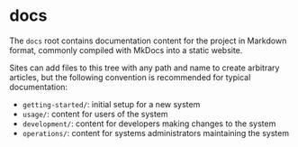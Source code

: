 # docs

The `docs` root contains documentation content for the project in Markdown format, commonly compiled with MkDocs into a static website.

Sites can add files to this tree with any path and name to create arbitrary articles, but the following convention is recommended for typical documentation:

- `getting-started/`: initial setup for a new system
- `usage/`: content for users of the system
- `development/`: content for developers making changes to the system
- `operations/`: content for systems administrators maintaining the system
